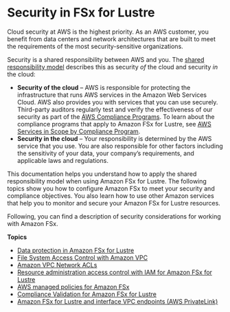 # Security in FSx for Lustre<a name="security"></a>

Cloud security at AWS is the highest priority\. As an AWS customer, you benefit from data centers and network architectures that are built to meet the requirements of the most security\-sensitive organizations\.

Security is a shared responsibility between AWS and you\. The [shared responsibility model](http://aws.amazon.com/compliance/shared-responsibility-model/) describes this as security *of* the cloud and security *in* the cloud:
+ **Security of the cloud** – AWS is responsible for protecting the infrastructure that runs AWS services in the Amazon Web Services Cloud\. AWS also provides you with services that you can use securely\. Third\-party auditors regularly test and verify the effectiveness of our security as part of the [AWS Compliance Programs](http://aws.amazon.com/compliance/programs/)\. To learn about the compliance programs that apply to Amazon FSx for Lustre, see [AWS Services in Scope by Compliance Program](http://aws.amazon.com/compliance/services-in-scope/)\.
+ **Security in the cloud** – Your responsibility is determined by the AWS service that you use\. You are also responsible for other factors including the sensitivity of your data, your company’s requirements, and applicable laws and regulations\. 

This documentation helps you understand how to apply the shared responsibility model when using Amazon FSx for Lustre\. The following topics show you how to configure Amazon FSx to meet your security and compliance objectives\. You also learn how to use other Amazon services that help you to monitor and secure your Amazon FSx for Lustre resources\. 

Following, you can find a description of security considerations for working with Amazon FSx\. 

**Topics**
+ [Data protection in Amazon FSx for Lustre](data-protection.md)
+ [File System Access Control with Amazon VPC](limit-access-security-groups.md)
+ [Amazon VPC Network ACLs](limit-access-acl.md)
+ [Resource administration access control with IAM for Amazon FSx for Lustre](access-control-overview.md)
+ [AWS managed policies for Amazon FSx](security-iam-awsmanpol.md)
+ [Compliance Validation for Amazon FSx for Lustre](fsx-lustre-compliance.md)
+ [Amazon FSx for Lustre and interface VPC endpoints \(AWS PrivateLink\)](fsx-vpc-endpoints.md)